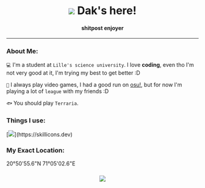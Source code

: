 <h1 align="center"><img src="https://cdn.discordapp.com/emojis/1128560922139574312.gif?size=96"> Dak's here!</h1>

<h4 align='center'>
 shitpost enjoyer
</h4>

---------------------------------------

### About Me:

`💻` I'm a student at `Lille's science university`. I love <b>coding</b>, even tho I'm not very good at it, I'm trying my best to get better :D

`👾` I always play video games, I had a good run on [osu!](https://osu.ppy.sh/users/13080423), but for now I'm playing a lot of `league` with my friends :D 

`🐟` You should play `Terraria`.

### Things I use:

[![](https://skillicons.dev/icons?i=ps,ae,pr,py,unity,)](https://skillicons.dev)

### My Exact Location:

20°50'55.6"N 71°05'02.6"E


<h3 align="center"><img src="https://media1.tenor.com/m/I5K4et0MpQ4AAAAd/jhin-khada-jhin.gif"></img></h3>
